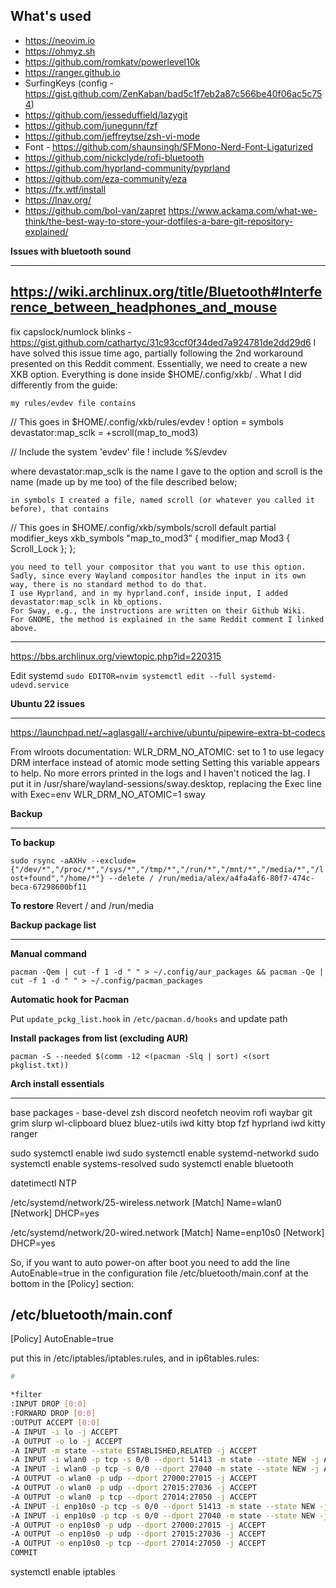 ## What's used
- https://neovim.io
- https://ohmyz.sh
- https://github.com/romkatv/powerlevel10k
- https://ranger.github.io
- SurfingKeys (config - https://gist.github.com/ZenKaban/bad5c1f7eb2a87c566be40f06ac5c754)
- https://github.com/jesseduffield/lazygit
- https://github.com/junegunn/fzf
- https://github.com/jeffreytse/zsh-vi-mode
- Font - https://github.com/shaunsingh/SFMono-Nerd-Font-Ligaturized
- https://github.com/nickclyde/rofi-bluetooth
- https://github.com/hyprland-community/pyprland
- https://github.com/eza-community/eza
- https://fx.wtf/install
- https://lnav.org/
- https://github.com/bol-van/zapret
https://www.ackama.com/what-we-think/the-best-way-to-store-your-dotfiles-a-bare-git-repository-explained/

**Issues with bluetooth sound**
________________
https://wiki.archlinux.org/title/Bluetooth#Interference_between_headphones_and_mouse
---------------------
fix capslock/numlock blinks - https://gist.github.com/cathartyc/31c93ccf0f34ded7a924781de2dd29d6
I have solved this issue time ago, partially following the 2nd workaround presented on this Reddit comment.
Essentially, we need to create a new XKB option.
Everything is done inside $HOME/.config/xkb/ . What I did differently from the guide:

    my rules/evdev file contains

// This goes in $HOME/.config/xkb/rules/evdev
! option = symbols
  devastator:map_sclk = +scroll(map_to_mod3)

// Include the system 'evdev' file
! include %S/evdev

where devastator:map_sclk is the name I gave to the option and scroll is the name (made up by me too) of the file described below;

    in symbols I created a file, named scroll (or whatever you called it before), that contains

// This goes in $HOME/.config/xkb/symbols/scroll
default partial modifier_keys
xkb_symbols "map_to_mod3" {
    modifier_map Mod3 { Scroll_Lock };
};

    you need to tell your compositor that you want to use this option. Sadly, since every Wayland compositor handles the input in its own way, there is no standard method to do that.
    I use Hyprland, and in my hyprland.conf, inside input, I added devastator:map_sclk in kb_options.
    For Sway, e.g., the instructions are written on their Github Wiki.
    For GNOME, the method is explained in the same Reddit comment I linked above.
------------------

https://bbs.archlinux.org/viewtopic.php?id=220315

Edit systemd `sudo EDITOR=nvim systemctl edit --full systemd-udevd.service`

**Ubuntu 22 issues**
________________
https://launchpad.net/~aglasgall/+archive/ubuntu/pipewire-extra-bt-codecs

From wlroots documentation: WLR_DRM_NO_ATOMIC: set to 1 to use legacy DRM interface instead of atomic mode setting
Setting this variable appears to help. No more errors printed in the logs and I haven't noticed the lag. I put it in /usr/share/wayland-sessions/sway.desktop, replacing the Exec line with Exec=env WLR_DRM_NO_ATOMIC=1 sway

**Backup**
________________

**To backup**

`sudo rsync -aAXHv --exclude={"/dev/*","/proc/*","/sys/*","/tmp/*","/run/*","/mnt/*","/media/*","/lost+found","/home/*"} --delete / /run/media/alex/a4fa4af6-80f7-474c-beca-67298600bf11`

**To restore**
Revert / and /run/media

**Backup package list**
________________
**Manual command**

`pacman -Qem | cut -f 1 -d " " > ~/.config/aur_packages && pacman -Qe | cut -f 1 -d " " > ~/.config/pacman_packages`

**Automatic hook for Pacman**

Put `update_pckg_list.hook` in `/etc/pacman.d/hooks` and update path

**Install packages from list (excluding AUR)**

`pacman -S --needed $(comm -12 <(pacman -Slq | sort) <(sort pkglist.txt))`

**Arch install essentials**
________________
base packages - base-devel zsh discord neofetch neovim rofi waybar git grim slurp wl-clipboard bluez bluez-utils iwd kitty btop fzf hyprland iwd kitty ranger 

sudo systemctl enable iwd 
sudo systemctl enable systemd-networkd
sudo systemctl enable systems-resolved
sudo systemctl enable bluetooth

datetimectl
NTP

/etc/systemd/network/25-wireless.network
[Match] Name=wlan0 
[Network] DHCP=yes   

/etc/systemd/network/20-wired.network
[Match] Name=enp10s0
[Network] DHCP=yes   

So, if you want to auto power-on after boot you need to add the line AutoEnable=true in the configuration file /etc/bluetooth/main.conf at the bottom in the [Policy] section:

/etc/bluetooth/main.conf
------------------------------------------------------------------------------
[Policy]
AutoEnable=true

put this in /etc/iptables/iptables.rules, and in ip6tables.rules:
```bash
#

*filter
:INPUT DROP [0:0]
:FORWARD DROP [0:0]
:OUTPUT ACCEPT [0:0]
-A INPUT -i lo -j ACCEPT
-A OUTPUT -o lo -j ACCEPT
-A INPUT -m state --state ESTABLISHED,RELATED -j ACCEPT
-A INPUT -i wlan0 -p tcp -s 0/0 --dport 51413 -m state --state NEW -j ACCEPT
-A INPUT -i wlan0 -p tcp -s 0/0 --dport 27040 -m state --state NEW -j ACCEPT
-A OUTPUT -o wlan0 -p udp --dport 27000:27015 -j ACCEPT
-A OUTPUT -o wlan0 -p udp --dport 27015:27036 -j ACCEPT
-A OUTPUT -o wlan0 -p tcp --dport 27014:27050 -j ACCEPT
-A INPUT -i enp10s0 -p tcp -s 0/0 --dport 51413 -m state --state NEW -j ACCEPT
-A INPUT -i enp10s0 -p tcp -s 0/0 --dport 27040 -m state --state NEW -j ACCEPT
-A OUTPUT -o enp10s0 -p udp --dport 27000:27015 -j ACCEPT
-A OUTPUT -o enp10s0 -p udp --dport 27015:27036 -j ACCEPT
-A OUTPUT -o enp10s0 -p tcp --dport 27014:27050 -j ACCEPT
COMMIT
```
systemctl enable iptables
